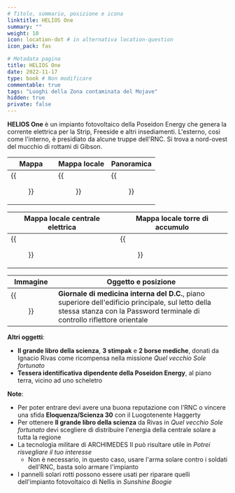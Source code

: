 ```yaml
---
# Titolo, sommario, posizione e icona
linktitle: HELIOS One
summary: ""
weight: 10
icon: location-dot # in alternativa location-question
icon_pack: fas

# Metadata pagina
title: HELIOS One
date: 2022-11-17
type: book # Non modificare
commentable: true
tags: "Luoghi della Zona contaminata del Mojave"
hidden: true
private: false
---
```


<div class="fnv">

**HELIOS One** è un impianto fotovoltaico della Poseidon Energy che genera la corrente elettrica per la Strip, Freeside e altri insediamenti. L'esterno, così come l'interno, è presidiato da alcune truppe dell'RNC. Si trova a nord-ovest del mucchio di rottami di Gibson.

| Mappa | Mappa locale | Panoramica |
| ----- | ------------ | ---------- |
|   {{<figure src="fnv/Helios_One_loc.webp">}}    |    {{<figure src="fnv/Helios_One_reflector_map.webp">}}          | {{<figure src="fnv/HELIOS_One.webp">}}           | 

| Mappa locale centrale elettrica | Mappa locale torre di accumulo |
| ------------ | ------------ |
|  {{<figure src="fnv/Helios_One_loc_map.webp">}}            |  {{<figure src="fnv/Solar_collection_tower_map.webp">}}            |

| Immagine | Oggetto e posizione |
| -------- | ------------------- |
|  {{<figure src="fnv/DC_Journal_Internal_Medicine_Helios_One.webp">}}        | **Giornale di medicina interna del D.C.**, piano superiore dell'edificio principale, sul letto della stessa stanza con la Password terminale di controllo riflettore orientale                    |

**Altri oggetti**:
- **Il grande libro della scienza**, **3 stimpak** e **2 borse mediche**, donati da Ignacio Rivas come ricompensa nella missione _Quel vecchio Sole fortunato_
- **Tessera identificativa dipendente della Poseidon Energy**, al piano terra, vicino ad uno scheletro

**Note**:
- Per poter entrare devi avere una buona reputazione con l'RNC o vincere una sfida **Eloquenza/Scienza 30** con il Luogotenente Haggerty
- Per ottenere **Il grande libro della scienza** da Rivas in _Quel vecchio Sole fortunato_ devi scegliere di distribuire l'energia della centrale solare a tutta la regione
- La tecnologia militare di ARCHIMEDES II può risultare utile in _Potrei risvegliare il tuo interesse_
	- Non è necessario, in questo caso, usare l'arma solare contro i soldati dell'RNC, basta solo armare l'impianto
- I pannelli solari rotti possono essere usati per riparare quelli dell'impianto fotovoltaico di Nellis in _Sunshine Boogie_

</div>

